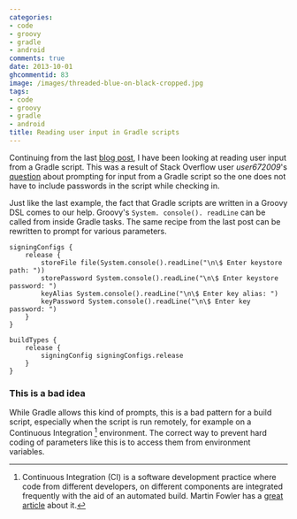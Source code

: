 ```yaml
---
categories:
- code
- groovy
- gradle
- android
comments: true
date: 2013-10-01
ghcommentid: 83
image: /images/threaded-blue-on-black-cropped.jpg
tags:
- code
- groovy
- gradle
- android
title: Reading user input in Gradle scripts
---
```


Continuing from the last [blog post](/blog/2013/10/01/accessing-environment-variables-in-gradle/), I have been looking at reading user input from a Gradle script. This was a result of Stack Overflow user *user672009*'s [question](http://stackoverflow.com/questions/18328730/how-to-create-a-release-signed-apk-file-using-gradle/19130098#19130098) about prompting for input from a Gradle script so the one does not have to include passwords in the script while checking in.

Just like the last example, the fact that Gradle scripts are written in a Groovy DSL comes to our help. Groovy's `System. console(). readLine` can be called from inside Gradle tasks. The same recipe from the last post can be rewritten to prompt for various parameters.

```
signingConfigs {
	release {
		storeFile file(System.console().readLine("\n\$ Enter keystore path: "))
		storePassword System.console().readLine("\n\$ Enter keystore password: ")
		keyAlias System.console().readLine("\n\$ Enter key alias: ")
		keyPassword System.console().readLine("\n\$ Enter key password: ")
	}
}

buildTypes {
	release {
		signingConfig signingConfigs.release
	}
}
```


### This is a bad idea
While Gradle allows this kind of prompts, this is a bad pattern for a build script, especially when the script is run remotely, for example on a Continuous Integration [^1] environment. The correct way to prevent hard coding of parameters like this is to access them from environment variables.

[^1]: Continuous Integration (CI) is a software development practice where code from different developers, on different components are integrated frequently with the aid of an automated build. Martin Fowler has a [great article](http://www.martinfowler.com/articles/continuousIntegration.html) about it.